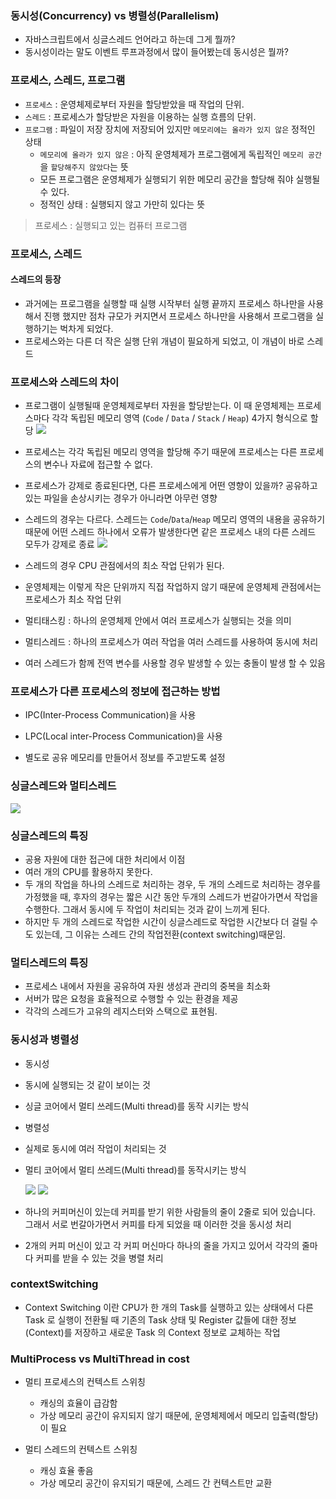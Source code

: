 ### **동시성(Concurrency) vs 병렬성(Parallelism)**

- 자바스크립트에서 싱글스레드 언어라고 하는데 그게 뭘까?
- 동시성이라는 말도 이벤트 루프과정에서 많이 들어봤는데 동시성은 뭘까?

### **프로세스, 스레드, 프로그램**

- `프로세스` : 운영체제로부터 자원을 할당받았을 때 작업의 단위.
- `스레드` : 프로세스가 할당받은 자원을 이용하는 실행 흐름의 단위.
- `프로그램` : 파일이 저장 장치에 저장되어 있지만 `메모리에는 올라가 있지 않은` 정적인 상태
  - `메모리에 올라가 있지 않은` : 아직 운영체제가 프로그램에게 독립적인 `메모리 공간`을 `할당해주지 않았다`는 뜻
  - 모든 프로그램은 운영체제가 실행되기 위한 메모리 공간을 할당해 줘야 실행될 수 있다.
  - 정적인 상태 : 실행되지 않고 가만히 있다는 뜻

> 프로세스 : 실행되고 있는 컴퓨터 프로그램

### **프로세스, 스레드**

#### **스레드의 등장**

- 과거에는 프로그램을 실행할 때 실행 시작부터 실행 끝까지 프로세스 하나만을 사용해서 진행 했지만 점차 규모가 커지면서 프로세스 하나만을 사용해서 프로그램을 실행하기는 벅차게 되었다.
- 프로세스와는 다른 더 작은 실행 단위 개념이 필요하게 되었고, 이 개념이 바로 스레드

### **프로세스와 스레드의 차이**

- 프로그램이 실행될때 운영체제로부터 자원을 할당받는다. 이 때 운영체제는 프로세스마다 각각 독립된 메모리 영역 (`Code` / `Data` / `Stack` / `Heap`) 4가지 형식으로 할당
  <img src ="https://cs.carleton.edu/faculty/awb/cs332/s20/topics/images/process-addr-space.png">

- 프로세스는 각각 독립된 메모리 영역을 할당해 주기 때문에 프로세스는 다른 프로세스의 변수나 자료에 접근할 수 없다.

- 프로세스가 강제로 종료된다면, 다른 프로세스에게 어떤 영향이 있을까? 공유하고 있는 파일을 손상시키는 경우가 아니라면 아무런 영향

- 스레드의 경우는 다르다. 스레드는 `Code`/`Data`/`Heap` 메모리 영역의 내용을 공유하기 때문에 어떤 스레드 하나에서 오류가 발생한다면 같은 프로세스 내의 다른 스레드 모두가 강제로 종료
  <img src = "https://t1.daumcdn.net/cfile/tistory/999A6E375B8D2F0B37">

- 스레드의 경우 CPU 관점에서의 최소 작업 단위가 된다.
- 운영체제는 이렇게 작은 단위까지 직접 작업하지 않기 때문에 운영체제 관점에서는 프로세스가 최소 작업 단위

- 멀티태스킹 : 하나의 운영체제 안에서 여러 프로세스가 실행되는 것을 의미
- 멀티스레드 : 하나의 프로세스가 여러 작업을 여러 스레드를 사용하여 동시에 처리
- 여러 스레드가 함께 전역 변수를 사용할 경우 발생할 수 있는 충돌이 발생 할 수 있음

### **프로세스가 다른 프로세스의 정보에 접근하는 방법**

- IPC(Inter-Process Communication)을 사용

- LPC(Local inter-Process Communication)을 사용

- 별도로 공유 메모리를 만들어서 정보를 주고받도록 설정

### **싱글스레드와 멀티스레드**

<img src="https://velog.velcdn.com/images%2Feunjin%2Fpost%2Fc63d6950-7ae7-439a-9ee8-d6f145d6808a%2FScreen%20Shot%202021-01-17%20at%204.18.53%20PM.png">

### **싱글스레드의 특징**

- 공용 자원에 대한 접근에 대한 처리에서 이점
- 여러 개의 CPU를 활용하지 못한다.
- 두 개의 작업을 하나의 스레드로 처리하는 경우, 두 개의 스레드로 처리하는 경우를 가정했을 때, 후자의 경우는 짧은 시간 동안 두개의 스레드가 번갈아가면서 작업을 수행한다. 그래서 동시에 두 작업이 처리되는 것과 같이 느끼게 된다.
- 하지만 두 개의 스레드로 작업한 시간이 싱글스레드로 작업한 시간보다 더 걸릴 수도 있는데, 그 이유는 스레드 간의 작업전환(context switching)때문임.

### **멀티스레드의 특징**

- 프로세스 내에서 자원을 공유하여 자원 생성과 관리의 중복을 최소화
- 서버가 많은 요청을 효율적으로 수행할 수 있는 환경을 제공
- 각각의 스레드가 고유의 레지스터와 스택으로 표현됨.

### **동시성과 병렬성**

- 동시성
- 동시에 실행되는 것 같이 보이는 것
- 싱글 코어에서 멀티 쓰레드(Multi thread)를 동작 시키는 방식

- 병렬성
- 실제로 동시에 여러 작업이 처리되는 것
- 멀티 코어에서 멀티 쓰레드(Multi thread)를 동작시키는 방식

  <img src = "https://t1.daumcdn.net/cfile/tistory/99AD02405FBBB94910"/>
  <img src = "https://t1.daumcdn.net/cfile/tistory/995359405FBBB9591C"/>

- 하나의 커피머신이 있는데 커피를 받기 위한 사람들의 줄이 2줄로 되어 있습니다. 그래서 서로 번갈아가면서 커피를 타게 되었을 때 이러한 것을 동시성 처리
- 2개의 커피 머신이 있고 각 커피 머신마다 하나의 줄을 가지고 있어서 각각의 줄마다 커피를 받을 수 있는 것을 병렬 처리

### **contextSwitching**

- Context Switching 이란 CPU가 한 개의 Task를 실행하고 있는 상태에서 다른 Task 로 실행이 전환될 때 기존의 Task 상태 및 Register 값들에 대한 정보(Context)를 저장하고 새로운 Task 의 Context 정보로 교체하는 작업

### **MultiProcess vs MultiThread in cost**

- 멀티 프로세스의 컨텍스트 스위칭

  - 캐싱의 효율이 급감함
  - 가상 메모리 공간이 유지되지 않기 때문에, 운영체제에서 메모리 입출력(할당)이 필요

- 멀티 스레드의 컨텍스트 스위칭

  - 캐싱 효율 좋음
  - 가상 메모리 공간이 유지되기 때문에, 스레드 간 컨텍스트만 교환
